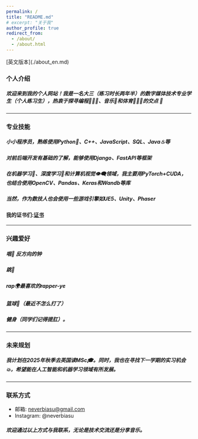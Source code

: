 ```yaml
---
permalink: /
title: "README.md"
# excerpt: "关于我"
author_profile: true
redirect_from: 
  - /about/
  - /about.html
---
```

<link rel="icon" href="images/icon.ico" type="image/x-icon">
[英文版本](./about_en.md) 

### 个人介绍 
##### 欢迎来到我的个人网站！我是一名大三（练习时长两年半）的数字媒体技术专业学生（个人练习生），热衷于探寻编程👨🏾‍💻、音乐🎤和体育⛹🏻‍♂️的交点 👤

---

### 专业技能
##### 小小程序员，熟练使用Python🐍、C++、JavaScript、SQL、Java♨︎等
##### 对前后端开发有基础的了解，能够使用Django、FastAPI等框架
##### 在机器学习🤖️、深度学习👾和计算机视觉👁️‍🗨️领域，我主要用PyTorch+CUDA，也结合使用OpenCV、Pandas、Keras和Wandb等库
##### 当然，作为数技人也会使用一些游戏引擎如UE5、Unity、Phaser

#### 我的证书们:[证书](portfolio.html)
---

### 兴趣爱好
##### 唱🎵 反方向的钟
##### 跳💃
##### rap🌍最喜欢的rapper-ye
##### 篮球🏀（最近不怎么打了）
##### 健身（同学们记得提肛）。

---

### 未来规划
##### 我计划在2025年秋季去英国读MSc🎓。同时，我也在寻找下一学期的实习机会💥，希望能在人工智能和机器学习领域有所发展。

---

### 联系方式
- 邮箱: neverbiasu@gmail.com
- Instagram: @neverbiasu

##### 欢迎通过以上方式与我联系，无论是技术交流还是分享音乐。
